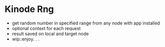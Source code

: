 # Kinode Rng
  - get random number in specified range from any node with app installed
  - optional context for each request
  - result saved on local and target node
  - wip::enjoy. . .